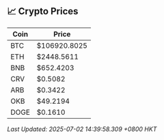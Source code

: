 ## 📈 Crypto Prices

| Coin | Price |
| ---- | ----- |
| BTC | $106920.8025 |
| ETH | $2448.5611 |
| BNB | $652.4203 |
| CRV | $0.5082 |
| ARB | $0.3422 |
| OKB | $49.2194 |
| DOGE | $0.1610 |

_Last Updated: 2025-07-02 14:39:58.309 +0800 HKT_